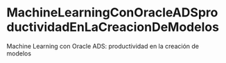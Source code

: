 # MachineLearningConOracleADSproductividadEnLaCreacionDeModelos
Machine Learning con Oracle ADS: productividad en la creación de modelos
